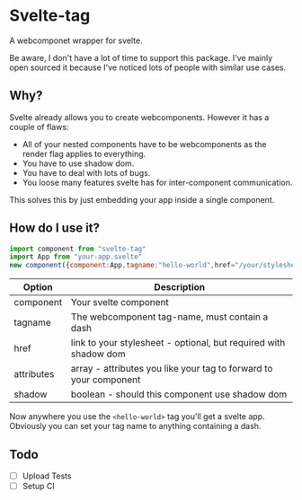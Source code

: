 # Svelte-tag

A webcomponet wrapper for svelte.

Be aware, I don't have a lot of time to support this package. I've mainly open sourced it
because I've noticed lots of people with similar use cases.

## Why?

Svelte already allows you to create webcomponents. However it has a couple of flaws:
* All of your nested components have to be webcomponents as the render flag applies to everything.
* You have to use shadow dom.
* You have to deal with lots of bugs.
* You loose many features svelte has for inter-component communication.

This solves this by just embedding your app inside a single component.

## How do I use it?

```javascript
import component from "svelte-tag"
import App from "your-app.svelte"
new component({component:App,tagname:"hello-world",href="/your/stylesheet.css",attributes:["name"]})
```

| Option     | Description                                                        |
| ---------- | ------------------------------------------------------------------ |
| component  | Your svelte component                                              |
| tagname    | The webcomponent tag-name, must contain a dash                     |
| href       | link to your stylesheet - optional, but required with shadow dom   |
| attributes | array -  attributes you like your tag to forward to your component |
| shadow     | boolean - should this component use shadow dom                     |


Now anywhere you use the `<hello-world>` tag you'll get a svelte app. Obviously you can set 
your tag name to anything containing a dash.

## Todo

- [ ] Upload Tests
- [ ] Setup CI 